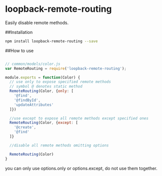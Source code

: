 # loopback-remote-routing

Easily disable remote methods.

##Installation

```bash
npm install loopback-remote-routing --save
```

##How to use

```js

// common/models/color.js
var RemoteRouting = require('loopback-remote-routing');

module.exports = function(Color) {
  // use only to expose specified remote methods
  // symbol @ denotes static method
  RemoteRouting(Color, {only: [
    '@find',
    '@findById',
    'updateAttributes'
  ]})

  //use except to expose all remote methods except specified ones
  RemoteRouting(Color, {except: [
    '@create',
    '@find'
  ]}

  //disable all remote methods omitting options

  RemoteRouting(Color)
}
```
you can only use options.only or options.except, do not use them together.
